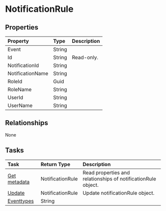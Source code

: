 # NotificationRule



## Properties
| Property	   | Type	|Description|
|:---------------|:--------|:----------|
|Event|String||
|Id|String| Read-only.|
|NotificationId|String||
|NotificationName|String||
|RoleId|Guid||
|RoleName|String||
|UserId|String||
|UserName|String||

## Relationships
None


## Tasks

| Task		   | Return Type	|Description|
|:---------------|:--------|:----------|
|[Get metadata](../api/notificationrule_get.md) | NotificationRule |Read properties and relationships of notificationRule object.|
|[Update](../api/notificationrule_update.md) | NotificationRule	|Update notificationRule object. |
|[Eventtypes](../api/notificationrule_eventtypes.md)|String||
